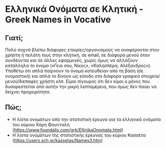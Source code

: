 # Ελληνικά Ονόματα σε Κλητική - Greek Names in Vocative
## Γιατί;
Πολύ συχνά βλέπω διάφορες εταιρίες/οργανισμούς να αναφέρονται στον χρήστη ή πελάτη τους στην κλητική, σε email, σε διάφορα μενού όταν συνδέονται και σε άλλες εφαρμογές, χωρίς όμως να αλλάζουν κατάλληλα το όνομα («Γεια σου, Νίκος», «Καλησπέρα, Αλέξανδρος»). Υποθέτω ότι απλά παίρνουν το όνομα κατευθείαν από τη βάση (σε ονομαστική) και απλά το δίνουν ως είσοδο στα διάφορα γραφικά στοιχεία/μενού/διεπαφές χρήστη κλπ. Είμαι σίγουρος ότι δεν είμαι ο μόνος που δυσαρεστείται από αυτήν την μικρή λεπτομέρεια, που όμως δεν παύει να δείχνει προχειρότητα.

## Πώς;
- Η λίστα ονομάτων από την στατιστική έρευνα για τα ελληνικά ονόματα του κύριου Χάρη Φουνταλή (https://www.foundalis.com/grk/EllinikaOnomata.html)
- Η λίστα ονομάτων της στατιστικής έρευνας του κύριου Κασσέτα (https://users.sch.gr/kassetas/Names3.htm)
